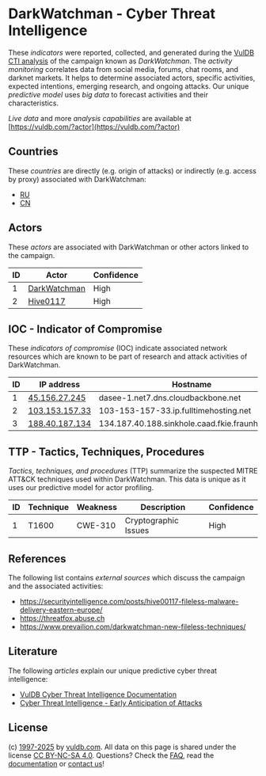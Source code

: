 # DarkWatchman - Cyber Threat Intelligence

These _indicators_ were reported, collected, and generated during the [VulDB CTI analysis](https://vuldb.com/?kb.cti) of the campaign known as _DarkWatchman_. The _activity monitoring_ correlates data from social media, forums, chat rooms, and darknet markets. It helps to determine associated actors, specific activities, expected intentions, emerging research, and ongoing attacks. Our unique _predictive model_ uses _big data_ to forecast activities and their characteristics.

_Live data_ and more _analysis capabilities_ are available at [https://vuldb.com/?actor](https://vuldb.com/?actor)

## Countries

These _countries_ are directly (e.g. origin of attacks) or indirectly (e.g. access by proxy) associated with DarkWatchman:

* [RU](https://vuldb.com/?country.ru)
* [CN](https://vuldb.com/?country.cn)

## Actors

These _actors_ are associated with DarkWatchman or other actors linked to the campaign.

ID | Actor | Confidence
-- | ----- | ----------
1 | [DarkWatchman](https://vuldb.com/?actor.darkwatchman) | High
2 | [Hive0117](https://vuldb.com/?actor.hive0117) | High

## IOC - Indicator of Compromise

These _indicators of compromise_ (IOC) indicate associated network resources which are known to be part of research and attack activities of DarkWatchman.

ID | IP address | Hostname | Actor | Confidence
-- | ---------- | -------- | ----- | ----------
1 | [45.156.27.245](https://vuldb.com/?ip.45.156.27.245) | dasee-1.net7.dns.cloudbackbone.net | [DarkWatchman](https://vuldb.com/?actor.darkwatchman) | High
2 | [103.153.157.33](https://vuldb.com/?ip.103.153.157.33) | 103-153-157-33.ip.fulltimehosting.net | [Hive0117](https://vuldb.com/?actor.hive0117) | High
3 | [188.40.187.134](https://vuldb.com/?ip.188.40.187.134) | 134.187.40.188.sinkhole.caad.fkie.fraunhofer.de | [DarkWatchman](https://vuldb.com/?actor.darkwatchman) | High

## TTP - Tactics, Techniques, Procedures

_Tactics, techniques, and procedures_ (TTP) summarize the suspected MITRE ATT&CK techniques used within DarkWatchman. This data is unique as it uses our predictive model for actor profiling.

ID | Technique | Weakness | Description | Confidence
-- | --------- | -------- | ----------- | ----------
1 | T1600 | CWE-310 | Cryptographic Issues | High

## References

The following list contains _external sources_ which discuss the campaign and the associated activities:

* https://securityintelligence.com/posts/hive00117-fileless-malware-delivery-eastern-europe/
* https://threatfox.abuse.ch
* https://www.prevailion.com/darkwatchman-new-fileless-techniques/

## Literature

The following _articles_ explain our unique predictive cyber threat intelligence:

* [VulDB Cyber Threat Intelligence Documentation](https://vuldb.com/?kb.cti)
* [Cyber Threat Intelligence - Early Anticipation of Attacks](https://www.scip.ch/en/?labs.20201022)

## License

(c) [1997-2025](https://vuldb.com/?kb.changelog) by [vuldb.com](https://vuldb.com/?kb.about). All data on this page is shared under the license [CC BY-NC-SA 4.0](https://creativecommons.org/licenses/by-nc-sa/4.0/). Questions? Check the [FAQ](https://vuldb.com/?kb.faq), read the [documentation](https://vuldb.com/?kb) or [contact us](https://vuldb.com/?contact)!
